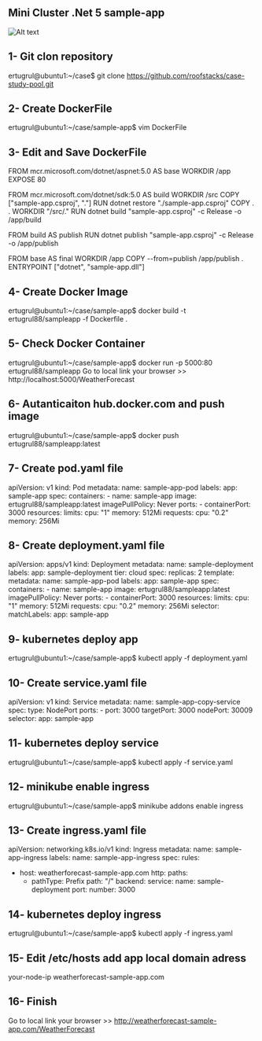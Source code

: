 ## Mini Cluster .Net 5 sample-app 
![Alt text](https://github.com/ertugrul88/sample-app/raw/master/diagram.jpeg?raw=true "Mini Cluster")

## 1- Git clon repository

ertugrul@ubuntu1:~/case$ git clone https://github.com/roofstacks/case-study-pool.git

## 2- Create DockerFile

ertugrul@ubuntu1:~/case/sample-app$ vim DockerFile

## 3- Edit and Save DockerFile

FROM mcr.microsoft.com/dotnet/aspnet:5.0 AS base
WORKDIR /app
EXPOSE 80

FROM mcr.microsoft.com/dotnet/sdk:5.0 AS build
WORKDIR /src
COPY ["sample-app.csproj", "."]
RUN dotnet restore "./sample-app.csproj"
COPY . .
WORKDIR "/src/."
RUN dotnet build "sample-app.csproj" -c Release -o /app/build

FROM build AS publish
RUN dotnet publish "sample-app.csproj" -c Release -o /app/publish

FROM base AS final
WORKDIR /app
COPY --from=publish /app/publish .
ENTRYPOINT ["dotnet", "sample-app.dll"]

## 4- Create Docker Image

ertugrul@ubuntu1:~/case/sample-app$ docker build -t ertugrul88/sampleapp -f Dockerfile .

## 5- Check Docker Container

ertugrul@ubuntu1:~/case/sample-app$ docker run -p 5000:80 ertugrul88/sampleapp 
Go to local link your browser >> http://localhost:5000/WeatherForecast

## 6- Autanticaiton hub.docker.com and push image

ertugrul@ubuntu1:~/case/sample-app$ docker push ertugrul88/sampleapp:latest

## 7- Create pod.yaml file

apiVersion: v1
kind: Pod
metadata:
  name: sample-app-pod
  labels:
    app: sample-app
spec:
   containers:
      - name: sample-app
        image: ertugrul88/sampleapp:latest
        imagePullPolicy: Never
        ports:
         - containerPort: 3000
        resources:
         limits:
          cpu: "1"
          memory: 512Mi
         requests:
          cpu: "0.2"
          memory: 256Mi
 
## 8- Create deployment.yaml file

apiVersion: apps/v1
kind: Deployment
metadata:
  name: sample-deployment
  labels:
    app: sample-deployment
    tier: cloud
spec:
 replicas: 2
 template:
  metadata:
   name: sample-app-pod
   labels:
    app: sample-app
  spec:
   containers:
    - name: sample-app
      image: ertugrul88/sampleapp:latest
      imagePullPolicy: Never
      ports:
       - containerPort: 3000
      resources:
       limits:
        cpu: "1"
        memory: 512Mi
       requests:
        cpu: "0.2"
        memory: 256Mi
 selector:
  matchLabels:
   app: sample-app


## 9- kubernetes deploy app

ertugrul@ubuntu1:~/case/sample-app$ kubectl apply -f deployment.yaml

## 10- Create service.yaml file

apiVersion: v1
kind: Service
metadata:
  name: sample-app-copy-service
spec:
  type: NodePort
  ports:
    - port: 3000
      targetPort: 3000
      nodePort: 30009
  selector:
      app: sample-app


## 11- kubernetes deploy service

ertugrul@ubuntu1:~/case/sample-app$ kubectl apply -f service.yaml


## 12-  minikube enable ingress

ertugrul@ubuntu1:~/case/sample-app$ minikube addons enable ingress

## 13- Create ingress.yaml file

apiVersion: networking.k8s.io/v1
kind: Ingress
metadata:
  name: sample-app-ingress
  labels:
    name: sample-app-ingress
spec:
  rules:
  - host: weatherforecast-sample-app.com
    http:
      paths:
      - pathType: Prefix
        path: "/"
        backend:
          service:
            name: sample-deployment
            port:
              number: 3000


## 14- kubernetes deploy ingress

 ertugrul@ubuntu1:~/case/sample-app$ kubectl apply -f ingress.yaml

## 15- Edit /etc/hosts add app local domain adress

your-node-ip  weatherforecast-sample-app.com

## 16- Finish

Go to local link your browser >> http://weatherforecast-sample-app.com/WeatherForecast